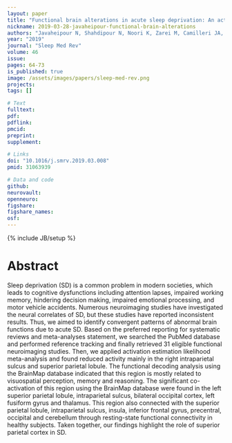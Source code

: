 ```yaml
---
layout: paper
title: "Functional brain alterations in acute sleep deprivation: An activation likelihood estimation meta-analysis"
nickname: 2019-03-28-javaheipour-functional-brain-alterations
authors: "Javaheipour N, Shahdipour N, Noori K, Zarei M, Camilleri JA, Laird AR, Fox PT, Eickhoff SB, Eickhoff CR, Rosenzweig I, Khazaie H, Tahmasian M"
year: "2019"
journal: "Sleep Med Rev"
volume: 46
issue:
pages: 64-73
is_published: true
image: /assets/images/papers/sleep-med-rev.png
projects:
tags: []

# Text
fulltext:
pdf:
pdflink:
pmcid:
preprint:
supplement:

# Links
doi: "10.1016/j.smrv.2019.03.008"
pmid: 31063939

# Data and code
github:
neurovault:
openneuro:
figshare:
figshare_names:
osf:
---
```

{% include JB/setup %}

# Abstract

Sleep deprivation (SD) is a common problem in modern societies, which leads to cognitive dysfunctions including attention lapses, impaired working memory, hindering decision making, impaired emotional processing, and motor vehicle accidents. Numerous neuroimaging studies have investigated the neural correlates of SD, but these studies have reported inconsistent results. Thus, we aimed to identify convergent patterns of abnormal brain functions due to acute SD. Based on the preferred reporting for systematic reviews and meta-analyses statement, we searched the PubMed database and performed reference tracking and finally retrieved 31 eligible functional neuroimaging studies. Then, we applied activation estimation likelihood meta-analysis and found reduced activity mainly in the right intraparietal sulcus and superior parietal lobule. The functional decoding analysis using the BrainMap database indicated that this region is mostly related to visuospatial perception, memory and reasoning. The significant co-activation of this region using the BrainMap database were found in the left superior parietal lobule, intraparietal sulcus, bilateral occipital cortex, left fusiform gyrus and thalamus. This region also connected with the superior parietal lobule, intraparietal sulcus, insula, inferior frontal gyrus, precentral, occipital and cerebellum through resting-state functional connectivity in healthy subjects. Taken together, our findings highlight the role of superior parietal cortex in SD.
